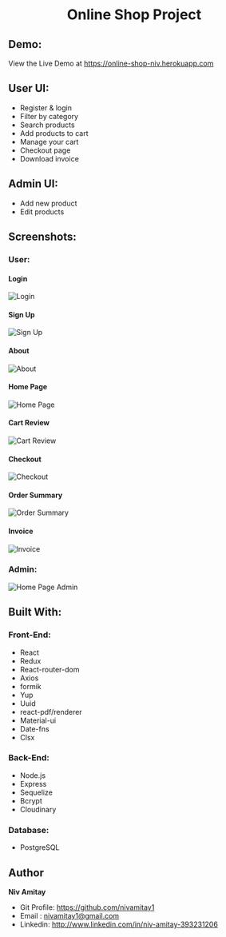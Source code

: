 <h1 align="center">Online Shop Project</h1>

## Demo:

View the Live Demo at https://online-shop-niv.herokuapp.com

## User UI:

- Register & login
- Filter by category
- Search products
- Add products to cart
- Manage your cart
- Checkout page
- Download invoice

## Admin UI:

- Add new product
- Edit products

## Screenshots:

### User:

#### Login

![Login](/screenshots/Login.png "Login")

#### Sign Up

![Sign Up](/screenshots/Sign-up.png "Sign Up")

#### About

![About](/screenshots/About.png "About")

#### Home Page

![Home Page](/screenshots/HomePage-client.png "Home Page")

#### Cart Review

![Cart Review](/screenshots/Cart-review.png "Cart Review")

#### Checkout

![Checkout](/screenshots/Checkout.png "Checkout")

#### Order Summary

![Order Summary](/screenshots/Order-summary.png "Order Summary")

#### Invoice

![Invoice](/screenshots/Invoice.png "Invoice")

### Admin:

![Home Page Admin](/screenshots/HomePage-client.png "Home Page")

## Built With:

### Front-End:

- React
- Redux
- React-router-dom
- Axios
- formik
- Yup
- Uuid
- react-pdf/renderer
- Material-ui
- Date-fns
- Clsx

### Back-End:

- Node.js
- Express
- Sequelize
- Bcrypt
- Cloudinary

### Database:

- PostgreSQL

## Author

**Niv Amitay**

- Git Profile: https://github.com/nivamitay1
- Email : nivamitay1@gmail.com
- Linkedin: http://www.linkedin.com/in/niv-amitay-393231206
